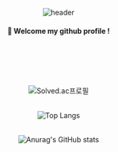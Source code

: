 <div align="center">
  
![header](https://capsule-render.vercel.app/api?type=waving&color=timeGradient&height=300&section=header&text=SEOSEO&fontSize=90&animation=twinkling&fontAlignY=38&desc=GitHub%20For%20Recording%20Activities&descAlignY=51&descAlign=62)
####  :wave: Welcome my github profile !

  <br>
  <br>
  <br>
  <br>


![Solved.ac프로필](http://mazassumnida.wtf/api/v2/generate_badge?boj=seoyeon0833)
<br>
<br>

![Top Langs](https://github-readme-stats.vercel.app/api/top-langs/?username=SEOSEO22&layout=compact&count_private=true&theme=nightowl&count_private=true)
<br>
<br>

![Anurag's GitHub stats](https://github-readme-stats.vercel.app/api?username=SEOSEO22&count_private=true&show_icons=true&theme=nightowl&hide=stars)

</div>


<!--
**SEOSEO22/SEOSEO22** is a ✨ _special_ ✨ repository because its `README.md` (this file) appears on your GitHub profile.

Here are some ideas to get you started:

- 🔭 I’m currently working on ...
- 🌱 I’m currently learning ...
- 👯 I’m looking to collaborate on ...
- 🤔 I’m looking for help with ...
- 💬 Ask me about ...
- 📫 How to reach me: ...
- 😄 Pronouns: ...
- ⚡ Fun fact: ...
-->
